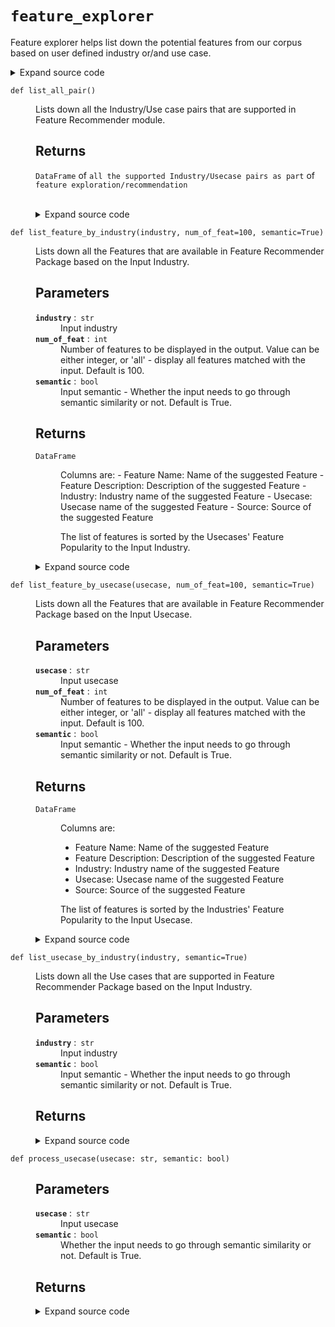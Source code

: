 # <code>feature_explorer</code>
<p>Feature explorer helps list down the potential features from our corpus based
on user defined industry or/and use case.</p>
<details class="source">
<summary>
<span>Expand source code</span>
</summary>
<pre>
```python
"""Feature explorer helps list down the potential features from our corpus based
on user defined industry or/and use case.
"""
import numpy as np
import pandas as pd
from sentence_transformers import util

from anovos.feature_recommender.featrec_init import (
    feature_exploration_prep,
    get_column_name,
    model_fer,
)

df_input_fer = feature_exploration_prep()
(
    feature_name_column,
    feature_desc_column,
    industry_column,
    usecase_column,
) = get_column_name(df_input_fer)


def list_all_industry():
    """
    Lists down all the Industries that are supported in Feature Recommender module.

    Returns
    -------
    DataFrame of all the supported industries as part of feature exploration/recommendation
    """
    odf_uni = df_input_fer.iloc[:, 2].unique()
    odf = pd.DataFrame(odf_uni, columns=["Industry"])
    return odf


def list_all_usecase():
    """
    Lists down all the Use cases that are supported in Feature Recommender module.

    Returns
    -------
    DataFrame of all the supported usecases as part of feature exploration/recommendation
    """
    odf_uni = df_input_fer.iloc[:, 3].unique()
    odf = pd.DataFrame(odf_uni, columns=["Usecase"])
    return odf


def list_all_pair():
    """
    Lists down all the Industry/Use case pairs that are supported in Feature Recommender module.

    Returns
    -------
    DataFrame of all the supported Industry/Usecase pairs as part of feature exploration/recommendation
    """
    odf = df_input_fer.iloc[:, [2, 3]].drop_duplicates(keep="last", ignore_index=True)
    return odf


def process_usecase(usecase: str, semantic: bool):
    """

    Parameters
    ----------
    usecase : str
        Input usecase
    semantic : bool
        Whether the input needs to go through semantic similarity or not. Default is True.

    Returns
    -------

    """
    if type(semantic) != bool:
        raise TypeError("Invalid input for semantic")
    if type(usecase) != str:
        raise TypeError("Invalid input for usecase")
    usecase = usecase.lower().strip()
    usecase = usecase.replace("[^A-Za-z0-9 ]+", " ")
    all_usecase = list_all_usecase()["Usecase"].to_list()
    if semantic and usecase not in all_usecase:
        all_usecase_embeddings = model_fer.model.encode(
            all_usecase, convert_to_tensor=True
        )
        usecase_embeddings = model_fer.model.encode(usecase, convert_to_tensor=True)
        cos_scores = util.pytorch_cos_sim(usecase_embeddings, all_usecase_embeddings)[0]
        first_match_index = int(np.argpartition(-cos_scores, 0)[0])
        processed_usecase = all_usecase[first_match_index]
        print(
            "Given input Usecase is not available. Showing the most semantically relevant Usecase result: ",
            processed_usecase,
        )
    else:
        processed_usecase = usecase
    return processed_usecase


def process_industry(industry: str, semantic: bool):
    """

    Parameters
    ----------
    industry : str
        Input industry
    semantic : bool
        Whether the input needs to go through semantic similarity or not. Default is True.

    Returns
    -------

    """
    if type(semantic) != bool:
        raise TypeError("Invalid input for semantic")
    if type(industry) != str:
        raise TypeError("Invalid input for industry")
    industry = industry.lower().strip()
    industry = industry.replace("[^A-Za-z0-9 ]+", " ")
    all_industry = list_all_industry()["Industry"].to_list()
    if semantic and industry not in all_industry:
        all_industry_embeddings = model_fer.model.encode(
            all_industry, convert_to_tensor=True
        )
        industry_embeddings = model_fer.model.encode(industry, convert_to_tensor=True)
        cos_scores = util.pytorch_cos_sim(industry_embeddings, all_industry_embeddings)[
            0
        ]
        first_match_index = int(np.argpartition(-cos_scores, 0)[0])
        processed_industry = all_industry[first_match_index]
        print(
            "Given input Industry is not available. Showing the most semantically relevant Industry result: ",
            processed_industry,
        )
    else:
        processed_industry = industry
    return processed_industry


def list_usecase_by_industry(industry, semantic=True):
    """
    Lists down all the Use cases that are supported in Feature Recommender Package based on the Input Industry.

    Parameters
    ----------
    industry : str
        Input industry
    semantic : bool
        Input semantic - Whether the input needs to go through semantic similarity or not. Default is True.

    Returns
    -------

    """
    industry = process_industry(industry, semantic)
    odf = pd.DataFrame(df_input_fer.loc[df_input_fer.iloc[:, 2] == industry].iloc[:, 3])
    odf = odf.drop_duplicates(keep="last", ignore_index=True)
    return odf


def list_industry_by_usecase(usecase, semantic=True):
    """
    Lists down all the Use cases that are supported in Feature Recommender Package based on the Input Industry.

    Parameters
    ----------
    usecase : str
        Input usecase
    semantic : bool
        Input semantic - Whether the input needs to go through semantic similarity or not. Default is True.

    Returns
    -------

    """
    usecase = process_usecase(usecase, semantic)
    odf = pd.DataFrame(df_input_fer.loc[df_input_fer.iloc[:, 3] == usecase].iloc[:, 2])
    odf = odf.drop_duplicates(keep="last", ignore_index=True)
    return odf


def list_feature_by_industry(industry, num_of_feat=100, semantic=True):
    """
    Lists down all the Features that are available in Feature Recommender Package based on the Input Industry.

    Parameters
    ----------
    industry : str
        Input industry
    num_of_feat : int
        Number of features to be displayed in the output.
        Value can be either integer, or 'all' - display all features matched with the input. Default is 100.
    semantic : bool
        Input semantic - Whether the input needs to go through semantic similarity or not. Default is True.

    Returns
    -------
    DataFrame
        Columns are:
        - Feature Name: Name of the suggested Feature
        - Feature Description: Description of the suggested Feature
        - Industry: Industry name of the suggested Feature
        - Usecase: Usecase name of the suggested Feature
        - Source: Source of the suggested Feature

        The list of features is sorted by the Usecases' Feature Popularity to the Input Industry.

    """
    if type(num_of_feat) != int or num_of_feat < 0:
        if num_of_feat != "all":
            raise TypeError("Invalid input for num_of_feat")
    industry = process_industry(industry, semantic)
    odf = df_input_fer.loc[df_input_fer.iloc[:, 2] == industry].drop_duplicates(
        keep="last", ignore_index=True
    )
    if len(odf) > 0:
        odf["count"] = odf.groupby(usecase_column)[usecase_column].transform("count")
        odf.sort_values("count", inplace=True, ascending=False)
        odf = odf.drop("count", axis=1)
        if num_of_feat != "all":
            odf = odf.head(num_of_feat).reset_index(drop=True)
        else:
            odf = odf.reset_index(drop=True)
    return odf


def list_feature_by_usecase(usecase, num_of_feat=100, semantic=True):
    """
    Lists down all the Features that are available in Feature Recommender Package based on the Input Usecase.

    Parameters
    ----------
    usecase : str
        Input usecase
    num_of_feat : int
        Number of features to be displayed in the output.
        Value can be either integer, or 'all' - display all features matched with the input.  Default is 100.
    semantic : bool
        Input semantic - Whether the input needs to go through semantic similarity or not. Default is True.

    Returns
    -------
    DataFrame
        Columns are:

        - Feature Name: Name of the suggested Feature
        - Feature Description: Description of the suggested Feature
        - Industry: Industry name of the suggested Feature
        - Usecase: Usecase name of the suggested Feature
        - Source: Source of the suggested Feature

        The list of features is sorted by the Industries' Feature Popularity to the Input Usecase.

    """
    if type(num_of_feat) != int or num_of_feat < 0:
        if num_of_feat != "all":
            raise TypeError("Invalid input for num_of_feat")
    usecase = process_usecase(usecase, semantic)
    odf = df_input_fer.loc[df_input_fer.iloc[:, 3] == usecase].drop_duplicates(
        keep="last", ignore_index=True
    )
    if len(odf) > 0:
        odf["count"] = odf.groupby(industry_column)[industry_column].transform("count")
        odf.sort_values("count", inplace=True, ascending=False)
        odf = odf.drop("count", axis=1)
        if num_of_feat != "all":
            odf = odf.head(num_of_feat).reset_index(drop=True)
        else:
            odf = odf.reset_index(drop=True)
    return odf


def list_feature_by_pair(industry, usecase, num_of_feat=100, semantic=True):
    """
    Lists down all the Features that are available in Feature Recommender Package based
    on the Input Industry/Usecase pair

    Parameters
    ----------
    industry
        Input industry (string)
    usecase
        Input usecase (string)
    num_of_feat
        Number of features to be displayed in the output.
        Value can be either integer, or 'all' - display all features matched with the input.  Default is 100.
    semantic
        Input semantic (boolean) - Whether the input needs to go through semantic similarity or not. Default is True.

    Returns
    -------
    DataFrame
        Columns are:

        - Feature Name: Name of the suggested Feature
        - Feature Description: Description of the suggested Feature
        - Industry: Industry name of the suggested Feature
        - Usecase: Usecase name of the suggested Feature
        - Source: Source of the suggested Feature

    """
    if type(num_of_feat) != int or num_of_feat < 0:
        if num_of_feat != "all":
            raise TypeError("Invalid input for num_of_feat")
    industry = process_industry(industry, semantic)
    usecase = process_usecase(usecase, semantic)
    if num_of_feat != "all":
        odf = (
            df_input_fer.loc[
                (df_input_fer.iloc[:, 2] == industry)
                & (df_input_fer.iloc[:, 3] == usecase)
            ]
            .drop_duplicates(keep="last", ignore_index=True)
            .head(num_of_feat)
        )
    else:
        odf = df_input_fer.loc[
            (df_input_fer.iloc[:, 2] == industry) & (df_input_fer.iloc[:, 3] == usecase)
        ].drop_duplicates(keep="last", ignore_index=True)
    return odf
```
</pre>
</details>
## Functions
<dl>
<dt id="anovos.feature_recommender.feature_explorer.list_all_industry"><code class="name flex hljs csharp">
<span class="k">def</span> <span class="nf"><span class="ident">list_all_industry</span></span>(<span class="n">)</span>
</code></dt>
<dd>
<div class="desc"><p>Lists down all the Industries that are supported in Feature Recommender module.</p>
<h2 id="returns">Returns</h2>
<dl>
<dt><code>DataFrame</code> of <code>all the supported industries as part</code> of <code>feature exploration/recommendation</code></dt>
<dd>&nbsp;</dd>
</dl></div>
<details class="source">
<summary>
<span>Expand source code</span>
</summary>
<pre>
```python
def list_all_industry():
    """
    Lists down all the Industries that are supported in Feature Recommender module.

    Returns
    -------
    DataFrame of all the supported industries as part of feature exploration/recommendation
    """
    odf_uni = df_input_fer.iloc[:, 2].unique()
    odf = pd.DataFrame(odf_uni, columns=["Industry"])
    return odf
```
</pre>
</details>
</dd>
<dt id="anovos.feature_recommender.feature_explorer.list_all_pair"><code class="name flex hljs csharp">
<span class="k">def</span> <span class="nf"><span class="ident">list_all_pair</span></span>(<span class="n">)</span>
</code></dt>
<dd>
<div class="desc"><p>Lists down all the Industry/Use case pairs that are supported in Feature Recommender module.</p>
<h2 id="returns">Returns</h2>
<dl>
<dt><code>DataFrame</code> of <code>all the supported Industry/Usecase pairs as part</code> of <code>feature exploration/recommendation</code></dt>
<dd>&nbsp;</dd>
</dl></div>
<details class="source">
<summary>
<span>Expand source code</span>
</summary>
<pre>
```python
def list_all_pair():
    """
    Lists down all the Industry/Use case pairs that are supported in Feature Recommender module.

    Returns
    -------
    DataFrame of all the supported Industry/Usecase pairs as part of feature exploration/recommendation
    """
    odf = df_input_fer.iloc[:, [2, 3]].drop_duplicates(keep="last", ignore_index=True)
    return odf
```
</pre>
</details>
</dd>
<dt id="anovos.feature_recommender.feature_explorer.list_all_usecase"><code class="name flex hljs csharp">
<span class="k">def</span> <span class="nf"><span class="ident">list_all_usecase</span></span>(<span class="n">)</span>
</code></dt>
<dd>
<div class="desc"><p>Lists down all the Use cases that are supported in Feature Recommender module.</p>
<h2 id="returns">Returns</h2>
<dl>
<dt><code>DataFrame</code> of <code>all the supported usecases as part</code> of <code>feature exploration/recommendation</code></dt>
<dd>&nbsp;</dd>
</dl></div>
<details class="source">
<summary>
<span>Expand source code</span>
</summary>
<pre>
```python
def list_all_usecase():
    """
    Lists down all the Use cases that are supported in Feature Recommender module.

    Returns
    -------
    DataFrame of all the supported usecases as part of feature exploration/recommendation
    """
    odf_uni = df_input_fer.iloc[:, 3].unique()
    odf = pd.DataFrame(odf_uni, columns=["Usecase"])
    return odf
```
</pre>
</details>
</dd>
<dt id="anovos.feature_recommender.feature_explorer.list_feature_by_industry"><code class="name flex hljs csharp">
<span class="k">def</span> <span class="nf"><span class="ident">list_feature_by_industry</span></span>(<span class="n">industry, num_of_feat=100, semantic=True)</span>
</code></dt>
<dd>
<div class="desc"><p>Lists down all the Features that are available in Feature Recommender Package based on the Input Industry.</p>
<h2 id="parameters">Parameters</h2>
<dl>
<dt><strong><code>industry</code></strong> :&ensp;<code>str</code></dt>
<dd>Input industry</dd>
<dt><strong><code>num_of_feat</code></strong> :&ensp;<code>int</code></dt>
<dd>Number of features to be displayed in the output.
Value can be either integer, or 'all' - display all features matched with the input. Default is 100.</dd>
<dt><strong><code>semantic</code></strong> :&ensp;<code>bool</code></dt>
<dd>Input semantic - Whether the input needs to go through semantic similarity or not. Default is True.</dd>
</dl>
<h2 id="returns">Returns</h2>
<dl>
<dt><code>DataFrame</code></dt>
<dd>
<p>Columns are:
- Feature Name: Name of the suggested Feature
- Feature Description: Description of the suggested Feature
- Industry: Industry name of the suggested Feature
- Usecase: Usecase name of the suggested Feature
- Source: Source of the suggested Feature</p>
<p>The list of features is sorted by the Usecases' Feature Popularity to the Input Industry.</p>
</dd>
</dl></div>
<details class="source">
<summary>
<span>Expand source code</span>
</summary>
<pre>
```python
def list_feature_by_industry(industry, num_of_feat=100, semantic=True):
    """
    Lists down all the Features that are available in Feature Recommender Package based on the Input Industry.

    Parameters
    ----------
    industry : str
        Input industry
    num_of_feat : int
        Number of features to be displayed in the output.
        Value can be either integer, or 'all' - display all features matched with the input. Default is 100.
    semantic : bool
        Input semantic - Whether the input needs to go through semantic similarity or not. Default is True.

    Returns
    -------
    DataFrame
        Columns are:
        - Feature Name: Name of the suggested Feature
        - Feature Description: Description of the suggested Feature
        - Industry: Industry name of the suggested Feature
        - Usecase: Usecase name of the suggested Feature
        - Source: Source of the suggested Feature

        The list of features is sorted by the Usecases' Feature Popularity to the Input Industry.

    """
    if type(num_of_feat) != int or num_of_feat < 0:
        if num_of_feat != "all":
            raise TypeError("Invalid input for num_of_feat")
    industry = process_industry(industry, semantic)
    odf = df_input_fer.loc[df_input_fer.iloc[:, 2] == industry].drop_duplicates(
        keep="last", ignore_index=True
    )
    if len(odf) > 0:
        odf["count"] = odf.groupby(usecase_column)[usecase_column].transform("count")
        odf.sort_values("count", inplace=True, ascending=False)
        odf = odf.drop("count", axis=1)
        if num_of_feat != "all":
            odf = odf.head(num_of_feat).reset_index(drop=True)
        else:
            odf = odf.reset_index(drop=True)
    return odf
```
</pre>
</details>
</dd>
<dt id="anovos.feature_recommender.feature_explorer.list_feature_by_pair"><code class="name flex hljs csharp">
<span class="k">def</span> <span class="nf"><span class="ident">list_feature_by_pair</span></span>(<span class="n">industry, usecase, num_of_feat=100, semantic=True)</span>
</code></dt>
<dd>
<div class="desc"><p>Lists down all the Features that are available in Feature Recommender Package based
on the Input Industry/Usecase pair</p>
<h2 id="parameters">Parameters</h2>
<dl>
<dt><strong><code>industry</code></strong></dt>
<dd>Input industry (string)</dd>
<dt><strong><code>usecase</code></strong></dt>
<dd>Input usecase (string)</dd>
<dt><strong><code>num_of_feat</code></strong></dt>
<dd>Number of features to be displayed in the output.
Value can be either integer, or 'all' - display all features matched with the input.
Default is 100.</dd>
<dt><strong><code>semantic</code></strong></dt>
<dd>Input semantic (boolean) - Whether the input needs to go through semantic similarity or not. Default is True.</dd>
</dl>
<h2 id="returns">Returns</h2>
<dl>
<dt><code>DataFrame</code></dt>
<dd>
<p>Columns are:</p>
<ul>
<li>Feature Name: Name of the suggested Feature</li>
<li>Feature Description: Description of the suggested Feature</li>
<li>Industry: Industry name of the suggested Feature</li>
<li>Usecase: Usecase name of the suggested Feature</li>
<li>Source: Source of the suggested Feature</li>
</ul>
</dd>
</dl></div>
<details class="source">
<summary>
<span>Expand source code</span>
</summary>
<pre>
```python
def list_feature_by_pair(industry, usecase, num_of_feat=100, semantic=True):
    """
    Lists down all the Features that are available in Feature Recommender Package based
    on the Input Industry/Usecase pair

    Parameters
    ----------
    industry
        Input industry (string)
    usecase
        Input usecase (string)
    num_of_feat
        Number of features to be displayed in the output.
        Value can be either integer, or 'all' - display all features matched with the input.  Default is 100.
    semantic
        Input semantic (boolean) - Whether the input needs to go through semantic similarity or not. Default is True.

    Returns
    -------
    DataFrame
        Columns are:

        - Feature Name: Name of the suggested Feature
        - Feature Description: Description of the suggested Feature
        - Industry: Industry name of the suggested Feature
        - Usecase: Usecase name of the suggested Feature
        - Source: Source of the suggested Feature

    """
    if type(num_of_feat) != int or num_of_feat < 0:
        if num_of_feat != "all":
            raise TypeError("Invalid input for num_of_feat")
    industry = process_industry(industry, semantic)
    usecase = process_usecase(usecase, semantic)
    if num_of_feat != "all":
        odf = (
            df_input_fer.loc[
                (df_input_fer.iloc[:, 2] == industry)
                & (df_input_fer.iloc[:, 3] == usecase)
            ]
            .drop_duplicates(keep="last", ignore_index=True)
            .head(num_of_feat)
        )
    else:
        odf = df_input_fer.loc[
            (df_input_fer.iloc[:, 2] == industry) & (df_input_fer.iloc[:, 3] == usecase)
        ].drop_duplicates(keep="last", ignore_index=True)
    return odf
```
</pre>
</details>
</dd>
<dt id="anovos.feature_recommender.feature_explorer.list_feature_by_usecase"><code class="name flex hljs csharp">
<span class="k">def</span> <span class="nf"><span class="ident">list_feature_by_usecase</span></span>(<span class="n">usecase, num_of_feat=100, semantic=True)</span>
</code></dt>
<dd>
<div class="desc"><p>Lists down all the Features that are available in Feature Recommender Package based on the Input Usecase.</p>
<h2 id="parameters">Parameters</h2>
<dl>
<dt><strong><code>usecase</code></strong> :&ensp;<code>str</code></dt>
<dd>Input usecase</dd>
<dt><strong><code>num_of_feat</code></strong> :&ensp;<code>int</code></dt>
<dd>Number of features to be displayed in the output.
Value can be either integer, or 'all' - display all features matched with the input.
Default is 100.</dd>
<dt><strong><code>semantic</code></strong> :&ensp;<code>bool</code></dt>
<dd>Input semantic - Whether the input needs to go through semantic similarity or not. Default is True.</dd>
</dl>
<h2 id="returns">Returns</h2>
<dl>
<dt><code>DataFrame</code></dt>
<dd>
<p>Columns are:</p>
<ul>
<li>Feature Name: Name of the suggested Feature</li>
<li>Feature Description: Description of the suggested Feature</li>
<li>Industry: Industry name of the suggested Feature</li>
<li>Usecase: Usecase name of the suggested Feature</li>
<li>Source: Source of the suggested Feature</li>
</ul>
<p>The list of features is sorted by the Industries' Feature Popularity to the Input Usecase.</p>
</dd>
</dl></div>
<details class="source">
<summary>
<span>Expand source code</span>
</summary>
<pre>
```python
def list_feature_by_usecase(usecase, num_of_feat=100, semantic=True):
    """
    Lists down all the Features that are available in Feature Recommender Package based on the Input Usecase.

    Parameters
    ----------
    usecase : str
        Input usecase
    num_of_feat : int
        Number of features to be displayed in the output.
        Value can be either integer, or 'all' - display all features matched with the input.  Default is 100.
    semantic : bool
        Input semantic - Whether the input needs to go through semantic similarity or not. Default is True.

    Returns
    -------
    DataFrame
        Columns are:

        - Feature Name: Name of the suggested Feature
        - Feature Description: Description of the suggested Feature
        - Industry: Industry name of the suggested Feature
        - Usecase: Usecase name of the suggested Feature
        - Source: Source of the suggested Feature

        The list of features is sorted by the Industries' Feature Popularity to the Input Usecase.

    """
    if type(num_of_feat) != int or num_of_feat < 0:
        if num_of_feat != "all":
            raise TypeError("Invalid input for num_of_feat")
    usecase = process_usecase(usecase, semantic)
    odf = df_input_fer.loc[df_input_fer.iloc[:, 3] == usecase].drop_duplicates(
        keep="last", ignore_index=True
    )
    if len(odf) > 0:
        odf["count"] = odf.groupby(industry_column)[industry_column].transform("count")
        odf.sort_values("count", inplace=True, ascending=False)
        odf = odf.drop("count", axis=1)
        if num_of_feat != "all":
            odf = odf.head(num_of_feat).reset_index(drop=True)
        else:
            odf = odf.reset_index(drop=True)
    return odf
```
</pre>
</details>
</dd>
<dt id="anovos.feature_recommender.feature_explorer.list_industry_by_usecase"><code class="name flex hljs csharp">
<span class="k">def</span> <span class="nf"><span class="ident">list_industry_by_usecase</span></span>(<span class="n">usecase, semantic=True)</span>
</code></dt>
<dd>
<div class="desc"><p>Lists down all the Use cases that are supported in Feature Recommender Package based on the Input Industry.</p>
<h2 id="parameters">Parameters</h2>
<dl>
<dt><strong><code>usecase</code></strong> :&ensp;<code>str</code></dt>
<dd>Input usecase</dd>
<dt><strong><code>semantic</code></strong> :&ensp;<code>bool</code></dt>
<dd>Input semantic - Whether the input needs to go through semantic similarity or not. Default is True.</dd>
</dl>
<h2 id="returns">Returns</h2></div>
<details class="source">
<summary>
<span>Expand source code</span>
</summary>
<pre>
```python
def list_industry_by_usecase(usecase, semantic=True):
    """
    Lists down all the Use cases that are supported in Feature Recommender Package based on the Input Industry.

    Parameters
    ----------
    usecase : str
        Input usecase
    semantic : bool
        Input semantic - Whether the input needs to go through semantic similarity or not. Default is True.

    Returns
    -------

    """
    usecase = process_usecase(usecase, semantic)
    odf = pd.DataFrame(df_input_fer.loc[df_input_fer.iloc[:, 3] == usecase].iloc[:, 2])
    odf = odf.drop_duplicates(keep="last", ignore_index=True)
    return odf
```
</pre>
</details>
</dd>
<dt id="anovos.feature_recommender.feature_explorer.list_usecase_by_industry"><code class="name flex hljs csharp">
<span class="k">def</span> <span class="nf"><span class="ident">list_usecase_by_industry</span></span>(<span class="n">industry, semantic=True)</span>
</code></dt>
<dd>
<div class="desc"><p>Lists down all the Use cases that are supported in Feature Recommender Package based on the Input Industry.</p>
<h2 id="parameters">Parameters</h2>
<dl>
<dt><strong><code>industry</code></strong> :&ensp;<code>str</code></dt>
<dd>Input industry</dd>
<dt><strong><code>semantic</code></strong> :&ensp;<code>bool</code></dt>
<dd>Input semantic - Whether the input needs to go through semantic similarity or not. Default is True.</dd>
</dl>
<h2 id="returns">Returns</h2></div>
<details class="source">
<summary>
<span>Expand source code</span>
</summary>
<pre>
```python
def list_usecase_by_industry(industry, semantic=True):
    """
    Lists down all the Use cases that are supported in Feature Recommender Package based on the Input Industry.

    Parameters
    ----------
    industry : str
        Input industry
    semantic : bool
        Input semantic - Whether the input needs to go through semantic similarity or not. Default is True.

    Returns
    -------

    """
    industry = process_industry(industry, semantic)
    odf = pd.DataFrame(df_input_fer.loc[df_input_fer.iloc[:, 2] == industry].iloc[:, 3])
    odf = odf.drop_duplicates(keep="last", ignore_index=True)
    return odf
```
</pre>
</details>
</dd>
<dt id="anovos.feature_recommender.feature_explorer.process_industry"><code class="name flex hljs csharp">
<span class="k">def</span> <span class="nf"><span class="ident">process_industry</span></span>(<span class="n">industry: str, semantic: bool)</span>
</code></dt>
<dd>
<div class="desc"><h2 id="parameters">Parameters</h2>
<dl>
<dt><strong><code>industry</code></strong> :&ensp;<code>str</code></dt>
<dd>Input industry</dd>
<dt><strong><code>semantic</code></strong> :&ensp;<code>bool</code></dt>
<dd>Whether the input needs to go through semantic similarity or not. Default is True.</dd>
</dl>
<h2 id="returns">Returns</h2></div>
<details class="source">
<summary>
<span>Expand source code</span>
</summary>
<pre>
```python
def process_industry(industry: str, semantic: bool):
    """

    Parameters
    ----------
    industry : str
        Input industry
    semantic : bool
        Whether the input needs to go through semantic similarity or not. Default is True.

    Returns
    -------

    """
    if type(semantic) != bool:
        raise TypeError("Invalid input for semantic")
    if type(industry) != str:
        raise TypeError("Invalid input for industry")
    industry = industry.lower().strip()
    industry = industry.replace("[^A-Za-z0-9 ]+", " ")
    all_industry = list_all_industry()["Industry"].to_list()
    if semantic and industry not in all_industry:
        all_industry_embeddings = model_fer.model.encode(
            all_industry, convert_to_tensor=True
        )
        industry_embeddings = model_fer.model.encode(industry, convert_to_tensor=True)
        cos_scores = util.pytorch_cos_sim(industry_embeddings, all_industry_embeddings)[
            0
        ]
        first_match_index = int(np.argpartition(-cos_scores, 0)[0])
        processed_industry = all_industry[first_match_index]
        print(
            "Given input Industry is not available. Showing the most semantically relevant Industry result: ",
            processed_industry,
        )
    else:
        processed_industry = industry
    return processed_industry
```
</pre>
</details>
</dd>
<dt id="anovos.feature_recommender.feature_explorer.process_usecase"><code class="name flex hljs csharp">
<span class="k">def</span> <span class="nf"><span class="ident">process_usecase</span></span>(<span class="n">usecase: str, semantic: bool)</span>
</code></dt>
<dd>
<div class="desc"><h2 id="parameters">Parameters</h2>
<dl>
<dt><strong><code>usecase</code></strong> :&ensp;<code>str</code></dt>
<dd>Input usecase</dd>
<dt><strong><code>semantic</code></strong> :&ensp;<code>bool</code></dt>
<dd>Whether the input needs to go through semantic similarity or not. Default is True.</dd>
</dl>
<h2 id="returns">Returns</h2></div>
<details class="source">
<summary>
<span>Expand source code</span>
</summary>
<pre>
```python
def process_usecase(usecase: str, semantic: bool):
    """

    Parameters
    ----------
    usecase : str
        Input usecase
    semantic : bool
        Whether the input needs to go through semantic similarity or not. Default is True.

    Returns
    -------

    """
    if type(semantic) != bool:
        raise TypeError("Invalid input for semantic")
    if type(usecase) != str:
        raise TypeError("Invalid input for usecase")
    usecase = usecase.lower().strip()
    usecase = usecase.replace("[^A-Za-z0-9 ]+", " ")
    all_usecase = list_all_usecase()["Usecase"].to_list()
    if semantic and usecase not in all_usecase:
        all_usecase_embeddings = model_fer.model.encode(
            all_usecase, convert_to_tensor=True
        )
        usecase_embeddings = model_fer.model.encode(usecase, convert_to_tensor=True)
        cos_scores = util.pytorch_cos_sim(usecase_embeddings, all_usecase_embeddings)[0]
        first_match_index = int(np.argpartition(-cos_scores, 0)[0])
        processed_usecase = all_usecase[first_match_index]
        print(
            "Given input Usecase is not available. Showing the most semantically relevant Usecase result: ",
            processed_usecase,
        )
    else:
        processed_usecase = usecase
    return processed_usecase
```
</pre>
</details>
</dd>
</dl>